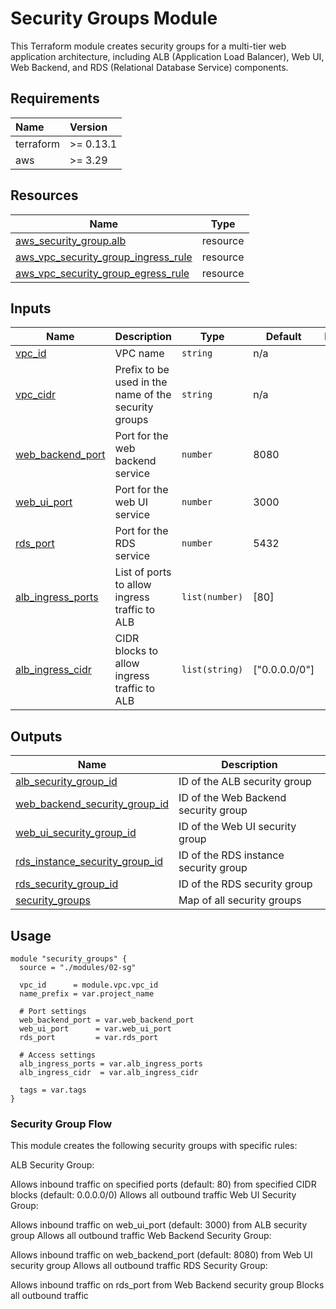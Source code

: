 # Security Groups Module
This Terraform module creates security groups for a multi-tier web application architecture, including ALB (Application Load Balancer), Web UI, Web Backend, and RDS (Relational Database Service) components.

## Requirements

| Name | Version |
| :-- | :-- |
| terraform | >= 0.13.1 |
| aws | >= 3.29 |

## Resources

| Name | Type |
|------|------|
| [aws_security_group.alb](https://registry.terraform.io/providers/hashicorp/aws/latest/docs/resources/security_group) | resource |
| [aws_vpc_security_group_ingress_rule](https://registry.terraform.io/providers/hashicorp/aws/latest/docs/resources/vpc_security_group_ingress_rule) | resource |
| [aws_vpc_security_group_egress_rule](https://registry.terraform.io/providers/hashicorp/aws/latest/docs/resources/vpc_security_group_egress_rule) | resource |

## Inputs

| Name | Description | Type | Default | Required |
|------|-------------|------|---------|:--------:|
| <a name="vpc_id"></a> [vpc\_id](#input\_vpc\_id) | VPC name | `string` | n/a | no |
| <a name="name_prefix"></a> [vpc\_cidr](#input\_vpc\_cidr) | Prefix to be used in the name of the security groups  | `string` | n/a | yes |
| <a name="web_backend_port"></a> [web\_backend\_port](#input\_web\_backend\_port) | Port for the web backend service | `number` | 8080 | yes |
| <a name="web_ui_port"></a> [web\_ui\_port](#input\_web\_backend\_port) | Port for the web UI service | `number` | 3000 | yes |
| <a name="rds_port"></a> [rds\_port](#input\_rds\_port) | Port for the RDS service | `number` | 5432 | yes |
| <a name="alb_ingress_ports"></a> [alb\_ingress\_ports](#input\_alb\_ingress\_ports) | List of ports to allow ingress traffic to ALB | `list(number)` | [80] | yes |
| <a name="alb_ingress_cidr"></a> [alb\_ingress\_cidr](#input\_alb\_ingress\_cidr) | CIDR blocks to allow ingress traffic to ALB | `list(string)` | ["0.0.0.0/0"] | yes |

## Outputs

| Name | Description |
|------|-------------|
| <a name="output_alb_security_group_id"></a> [alb\_security\_group\_id](#output\_alb\_security\_group\_id) | ID of the ALB security group |
| <a name="output_web_backend_security_group_id"></a> [web\_backend\_security\_group\_id](#output\_web\_backend\_security\_group\_id) | ID of the Web Backend security group |
| <a name="output_web_ui_security_group_id"></a> [web\_ui\_security\_group\_id](#output\_web\_ui\_security\_group\_id) | ID of the Web UI security group |
| <a name="output_rds_instance_security_group_id"></a> [rds_instance\_security\_group\_id](#output\_rds_instance\_security\_group\_id) | ID of the RDS instance security group |
| <a name="output_rds_security_group_id"></a> [rds\_security\_group\_id](#output\_rds\_security\_group\_id) | ID of the RDS security group |
| <a name="security_groups"></a> [security\_groups](#output\_security\_groups) | Map of all security groups |

## Usage
```
module "security_groups" {
  source = "./modules/02-sg"

  vpc_id      = module.vpc.vpc_id
  name_prefix = var.project_name

  # Port settings
  web_backend_port = var.web_backend_port
  web_ui_port      = var.web_ui_port
  rds_port         = var.rds_port

  # Access settings
  alb_ingress_ports = var.alb_ingress_ports
  alb_ingress_cidr  = var.alb_ingress_cidr

  tags = var.tags
}
```

### Security Group Flow
This module creates the following security groups with specific rules:

ALB Security Group:

Allows inbound traffic on specified ports (default: 80) from specified CIDR blocks (default: 0.0.0.0/0)
Allows all outbound traffic
Web UI Security Group:

Allows inbound traffic on web_ui_port (default: 3000) from ALB security group
Allows all outbound traffic
Web Backend Security Group:

Allows inbound traffic on web_backend_port (default: 8080) from Web UI security group
Allows all outbound traffic
RDS Security Group:

Allows inbound traffic on rds_port from Web Backend security group
Blocks all outbound traffic